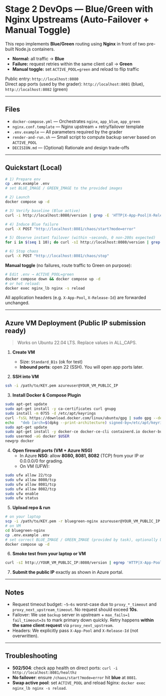 # Stage 2 DevOps — Blue/Green with Nginx Upstreams (Auto-Failover + Manual Toggle)

This repo implements **Blue/Green** routing using **Nginx** in front of two pre-built Node.js containers.
- **Normal:** all traffic → **Blue**
- **Failure:** request retries within the same client call → **Green**
- **Manual toggle:** set `ACTIVE_POOL=green` and reload to flip traffic

Public entry: `http://localhost:8080`  
Direct app ports (used by the grader): `http://localhost:8081` (blue), `http://localhost:8082` (green)

---

## Files
- `docker-compose.yml` — Orchestrates `nginx`, `app_blue`, `app_green`
- `nginx.conf.template` — Nginx upstream + retry/failover template
- `.env.example` — All parameters required by the grader
- `render-and-run.sh` — Small script to compute backup server based on `ACTIVE_POOL`
- `DECISION.md` — (Optional) Rationale and design trade-offs

---

## Quickstart (Local)

```bash
# 1) Prepare env
cp .env.example .env
# set BLUE_IMAGE / GREEN_IMAGE to the provided images

# 2) Launch
docker compose up -d

# 3) Verify baseline (Blue active)
curl -i http://localhost:8080/version | grep -E 'HTTP|X-App-Pool|X-Release-Id'

# 4) Induce Blue failure
curl -X POST "http://localhost:8081/chaos/start?mode=error"

# 5) Observe instant failover (within ~seconds, 0 non-200s expected)
for i in $(seq 1 10); do curl -sI http://localhost:8080/version | grep X-App-Pool; sleep 1; done

# 6) Stop chaos
curl -X POST "http://localhost:8081/chaos/stop"
```

**Manual toggle** (no failures, route traffic to Green on purpose):
```bash
# Edit .env → ACTIVE_POOL=green
docker compose down && docker compose up -d
# or hot reload:
docker exec nginx_lb nginx -s reload
```

All application headers (e.g. `X-App-Pool`, `X-Release-Id`) are forwarded unchanged.

---

## Azure VM Deployment (Public IP submission ready)

> Works on Ubuntu 22.04 LTS. Replace values in ALL_CAPS.

1. **Create VM**
   - Size: `Standard_B1s` (ok for test)  
   - **Inbound ports**: open 22 (SSH). You will open app ports later.

2. **SSH into VM**
```bash
ssh -i /path/to/KEY.pem azureuser@YOUR_VM_PUBLIC_IP
```

3. **Install Docker & Compose Plugin**
```bash
sudo apt-get update
sudo apt-get install -y ca-certificates curl gnupg
sudo install -m 0755 -d /etc/apt/keyrings
curl -fsSL https://download.docker.com/linux/ubuntu/gpg | sudo gpg --dearmor -o /etc/apt/keyrings/docker.gpg
echo   "deb [arch=$(dpkg --print-architecture) signed-by=/etc/apt/keyrings/docker.gpg] https://download.docker.com/linux/ubuntu   $(. /etc/os-release && echo $VERSION_CODENAME) stable" |   sudo tee /etc/apt/sources.list.d/docker.list > /dev/null
sudo apt-get update
sudo apt-get install -y docker-ce docker-ce-cli containerd.io docker-buildx-plugin docker-compose-plugin
sudo usermod -aG docker $USER
newgrp docker
```

4. **Open firewall ports (VM + Azure NSG)**
   - In Azure **NSG**: allow **8080, 8081, 8082** (TCP) from your IP or 0.0.0.0/0 for grading.
   - On VM (UFW):
```bash
sudo ufw allow 22/tcp
sudo ufw allow 8080/tcp
sudo ufw allow 8081/tcp
sudo ufw allow 8082/tcp
sudo ufw enable
sudo ufw status
```

5. **Upload repo & run**
```bash
# on your laptop
scp -i /path/to/KEY.pem -r bluegreen-nginx azureuser@YOUR_VM_PUBLIC_IP:~
# on VM
cd bluegreen-nginx
cp .env.example .env
# set correct BLUE_IMAGE / GREEN_IMAGE (provided by task), optionally UPDATE RELEASE_IDs
docker compose up -d
```

6. **Smoke test from your laptop or VM**
```bash
curl -sI http://YOUR_VM_PUBLIC_IP:8080/version | egrep 'HTTP|X-App-Pool|X-Release-Id'
```

7. **Submit the public IP** exactly as shown in Azure portal.

---

## Notes
- Request timeout budget: `~5–6s` worst-case due to `proxy_*_timeout` and `proxy_next_upstream_timeout`. No request should exceed **10s**.
- Failover: We use `backup` server in upstream + `max_fails=1 fail_timeout=3s` to mark primary down quickly. Retry happens **within the same client request** via `proxy_next_upstream`.
- Headers: We explicitly pass `X-App-Pool` and `X-Release-Id` (not overwritten).

---

## Troubleshooting
- **502/504**: check app health on direct ports: `curl -i http://localhost:8081/healthz`
- **No failover**: ensure `/chaos/start?mode=error` hit **blue** at `8081`.
- **Swap active pool**: set `ACTIVE_POOL` and reload Nginx: `docker exec nginx_lb nginx -s reload`.
